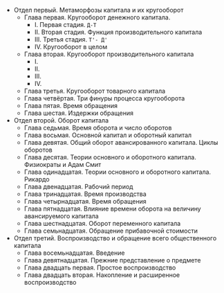 - Отдел первый. Метаморфозы капитала и их кругооборот
  - Глава первая. Кругооборот денежного капитала.
    - I. Первая стадия. `Д-Т`
    - II. Вторая стадия. Функция производительного капитала
    - III. Третья стадия. `Т'- Д'`
    - IV. Кругооборот в целом
  - Глава вторая. Кругооборот производительного капитала
    - I.
    - II.
    - III.
    - IV.
  - Глава третья. Кругооборот товарного капитала
  - Глава четвёртая. Три финуры процесса кругооборота
  - Глава пятая. Время обращения
  - Глава шестая. Издержки обращения
- Отдел второй. Оборот капитала
  - Глава седьмая. Время оборота и число оборотов
  - Глава восьмая. Основной капитал и оборотный капитал
  - Глава девятая. Общий оборот авансированного капитала. Циклы оборотов
  - Глава десятая. Теории основного и оборотного капитала. Физиократы и Адам Смит
  - Глава одинадцатая. Теории основного и оборотного капитала. Рикардо
  - Глава двенадцатая. Рабочий период
  - Глава тринадцатая. Время производства
  - Глава четырнадцатая. Время обращения
  - Глава пятнадцатая. Влияние времени оборота на величину авансируемого капитала
  - Глава шестнадцатая. Оборот переменного капитала
  - Глава семьнадцатая. Обращение прибавочной стоимости
- Отдел третий. Воспроизводство и обращение всего общественного капитала
  - Глава восемьнадцатая. Введение
  - Глава девятнадцатая. Прежние представление о предмете
  - Глава двадцать первая. Простое воспроизводство
  - Глава двадцать вторая. Накопление и расширенное воспроизводство
